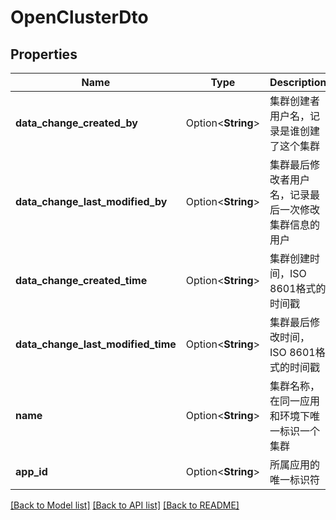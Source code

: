 # OpenClusterDto

## Properties

Name | Type | Description | Notes
------------ | ------------- | ------------- | -------------
**data_change_created_by** | Option<**String**> | 集群创建者用户名，记录是谁创建了这个集群 | [optional]
**data_change_last_modified_by** | Option<**String**> | 集群最后修改者用户名，记录最后一次修改集群信息的用户 | [optional]
**data_change_created_time** | Option<**String**> | 集群创建时间，ISO 8601格式的时间戳 | [optional]
**data_change_last_modified_time** | Option<**String**> | 集群最后修改时间，ISO 8601格式的时间戳 | [optional]
**name** | Option<**String**> | 集群名称，在同一应用和环境下唯一标识一个集群 | [optional]
**app_id** | Option<**String**> | 所属应用的唯一标识符 | [optional]

[[Back to Model list]](../README.md#documentation-for-models) [[Back to API list]](../README.md#documentation-for-api-endpoints) [[Back to README]](../README.md)


